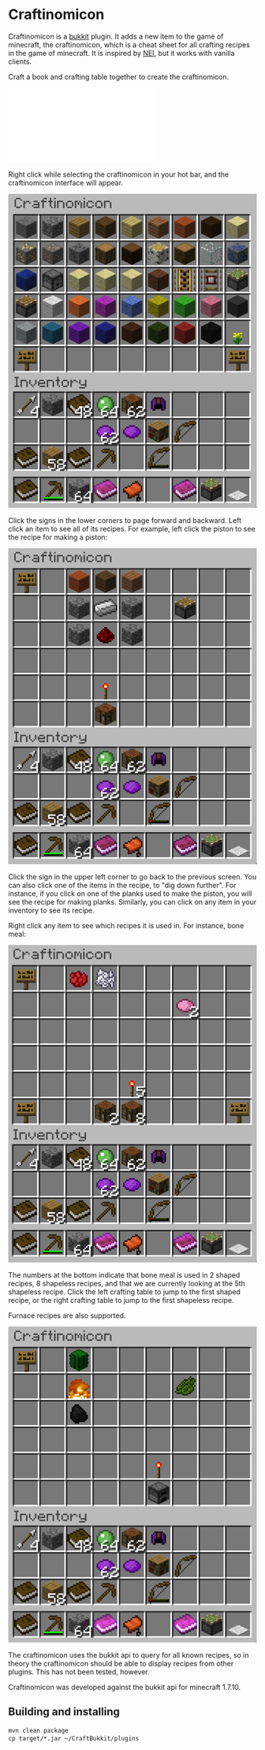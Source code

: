 Craftinomicon
=============

Craftinomicon is a [bukkit](https://bukkit.org/) plugin. It adds a new item to the game of minecraft, the craftinomicon,
which is a cheat sheet for all crafting recipes in the game of minecraft. It is inspired by
[NEI](http://www.minecraftforum.net/forums/mapping-and-modding/minecraft-mods/1279956-chickenbones-mods),
but it works with vanilla clients.

Craft a book and crafting table together to create the craftinomicon.

![Craftinomicon recipe](docs/img/craftinomicon.img "Craftinomicon recipe")

Right click while selecting the craftinomicon
in your hot bar, and the craftinomicon interface will appear.

![Browser screen](docs/img/browser.png "Browser screen")

Click the signs in the lower corners to page forward and backward. Left click an item to see all of its recipes.
For example, left click the piston to see the recipe for making a piston:

![Piston recipe](docs/img/piston.png "Piston recipe")

Click the sign in the upper left corner to go back to the previous screen. You can also click one of the items
in the recipe, to "dig down further". For instance, if you click on one of the planks used to make the piston, you
will see the recipe for making planks. Similarly, you can click on any item in your inventory to see its recipe.

Right click any item to see which recipes it is used in. For instance, bone meal:

![Bone meal usage](docs/img/bonemeal.png "Bone meal usage")

The numbers at the bottom indicate that bone meal is used in 2 shaped recipes, 8 shapeless recipes, and that we are
currently looking at the 5th shapeless recipe. Click the left crafting table to jump to the first shaped recipe,
or the right crafting table to jump to the first shapeless recipe.

Furnace recipes are also supported.

![Cactus green recipe](docs/img/cactus-green.png "Cactus green recipe")

The craftinomicon uses the bukkit api to query for all known recipes, so in theory the craftinomicon
should be able to display recipes
from other plugins. This has not been tested, however.

Craftinomicon was developed against the bukkit api for minecraft 1.7.10.

Building and installing
-----------------------

```
mvn clean package
cp target/*.jar ~/CraftBukkit/plugins
```
